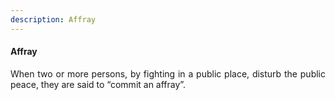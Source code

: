 ```yaml
---
description: Affray
---
```


#### Affray
<div style="text-align: justify">

When two or more persons, by fighting in a public place, disturb the public peace, they are said to “commit an affray”.

</div>
